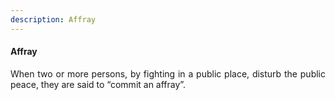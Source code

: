 ```yaml
---
description: Affray
---
```


#### Affray
<div style="text-align: justify">

When two or more persons, by fighting in a public place, disturb the public peace, they are said to “commit an affray”.

</div>
